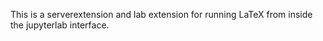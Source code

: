 This is a serverextension and lab extension for running LaTeX from inside the jupyterlab interface.
